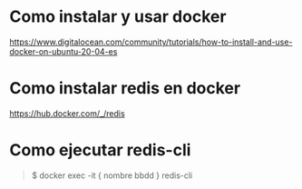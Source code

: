# Como instalar y usar docker

https://www.digitalocean.com/community/tutorials/how-to-install-and-use-docker-on-ubuntu-20-04-es


# Como instalar redis en docker

https://hub.docker.com/_/redis


# Como ejecutar redis-cli

> $ docker exec -it { nombre bbdd } redis-cli 